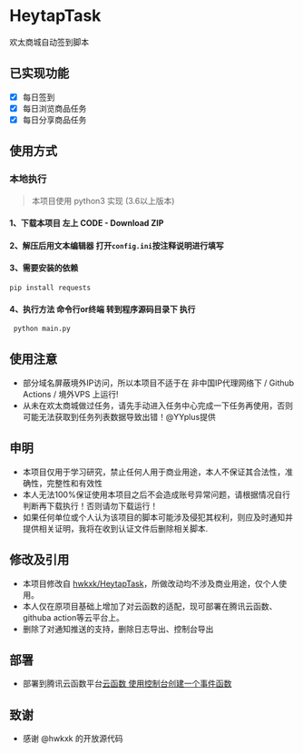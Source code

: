 # HeytapTask
欢太商城自动签到脚本  

## 已实现功能  

* [x] 每日签到
* [x] 每日浏览商品任务
* [x] 每日分享商品任务  

## 使用方式
### 本地执行
> 本项目使用 python3 实现 (3.6以上版本)
#### 1、下载本项目 左上 CODE - Download ZIP
#### 2、解压后用文本编辑器 打开`config.ini`按注释说明进行填写
#### 3、需要安装的依赖
```
pip install requests 
```
#### 4、执行方法 命令行or终端 转到程序源码目录下 执行
```bash
 python main.py
```

## 使用注意
* 部分域名屏蔽境外IP访问，所以本项目不适于在 非中国IP代理网络下 / Github Actions / 境外VPS 上运行!
* 从未在欢太商城做过任务，请先手动进入任务中心完成一下任务再使用，否则可能无法获取到任务列表数据导致出错！@YYplus提供

## 申明

* 本项目仅用于学习研究，禁止任何人用于商业用途，本人不保证其合法性，准确性，完整性和有效性
* 本人无法100%保证使用本项目之后不会造成账号异常问题，请根据情况自行判断再下载执行！否则请勿下载运行！
* 如果任何单位或个人认为该项目的脚本可能涉及侵犯其权利，则应及时通知并提供相关证明，我将在收到认证文件后删除相关脚本.

## 修改及引用  

* 本项目修改自 [hwkxk/HeytapTask](https://github.com/hwkxk/HeytapTask)，所做改动均不涉及商业用途，仅个人使用。  
* 本人仅在原项目基础上增加了对云函数的适配，现可部署在腾讯云函数、githuba action等云平台上。
* 删除了对通知推送的支持，删除日志导出、控制台导出  

## 部署 
* 部署到腾讯云函数平台[云函数 使用控制台创建一个事件函数](https://cloud.tencent.com/document/product/583/37509)  

## 致谢
* 感谢 @hwkxk 的开放源代码
